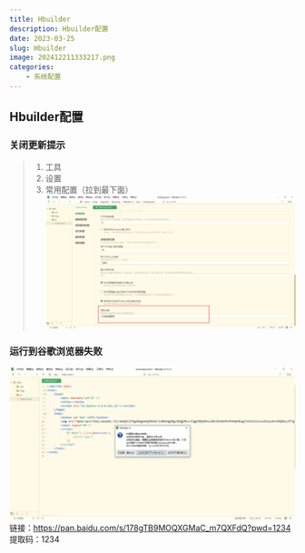 ```yaml
---
title: Hbuilder
description: Hbuilder配置
date: 2023-03-25
slug: Hbuilder
image: 202412211333217.png
categories:
    - 系统配置
---
```


## Hbuilder配置
### 关闭更新提示
> 1. 工具
> 2. 设置
> 3. 常用配置（拉到最下面）
![关闭更新提示](https://raw.githubusercontent.com/IsUnderAchiever/markdown-img/master/PicGo01/202303251042326.png)
### 运行到谷歌浏览器失败
![运行到谷歌浏览器失败](https://raw.githubusercontent.com/IsUnderAchiever/markdown-img/master/PicGo01/202303251043245.png)
链接：https://pan.baidu.com/s/178gTB9MOQXGMaC_m7QXFdQ?pwd=1234 
提取码：1234 
